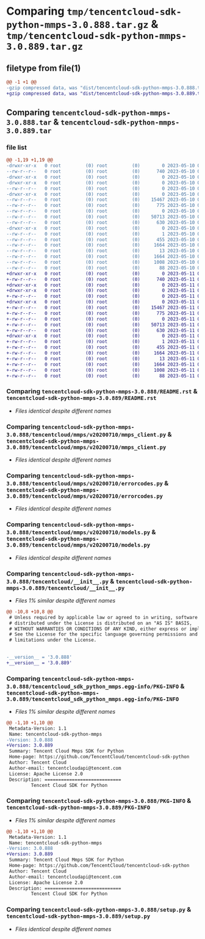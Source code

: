 # Comparing `tmp/tencentcloud-sdk-python-mmps-3.0.888.tar.gz` & `tmp/tencentcloud-sdk-python-mmps-3.0.889.tar.gz`

## filetype from file(1)

```diff
@@ -1 +1 @@
-gzip compressed data, was "dist/tencentcloud-sdk-python-mmps-3.0.888.tar", last modified: Wed May 10 02:19:53 2023, max compression
+gzip compressed data, was "dist/tencentcloud-sdk-python-mmps-3.0.889.tar", last modified: Thu May 11 02:58:04 2023, max compression
```

## Comparing `tencentcloud-sdk-python-mmps-3.0.888.tar` & `tencentcloud-sdk-python-mmps-3.0.889.tar`

### file list

```diff
@@ -1,19 +1,19 @@
-drwxr-xr-x   0 root         (0) root         (0)        0 2023-05-10 02:19:53.000000 tencentcloud-sdk-python-mmps-3.0.888/
--rw-r--r--   0 root         (0) root         (0)      740 2023-05-10 02:19:53.000000 tencentcloud-sdk-python-mmps-3.0.888/README.rst
-drwxr-xr-x   0 root         (0) root         (0)        0 2023-05-10 02:19:53.000000 tencentcloud-sdk-python-mmps-3.0.888/tencentcloud/
-drwxr-xr-x   0 root         (0) root         (0)        0 2023-05-10 02:19:53.000000 tencentcloud-sdk-python-mmps-3.0.888/tencentcloud/mmps/
--rw-r--r--   0 root         (0) root         (0)        0 2023-05-10 02:19:53.000000 tencentcloud-sdk-python-mmps-3.0.888/tencentcloud/mmps/__init__.py
-drwxr-xr-x   0 root         (0) root         (0)        0 2023-05-10 02:19:53.000000 tencentcloud-sdk-python-mmps-3.0.888/tencentcloud/mmps/v20200710/
--rw-r--r--   0 root         (0) root         (0)    15467 2023-05-10 02:19:53.000000 tencentcloud-sdk-python-mmps-3.0.888/tencentcloud/mmps/v20200710/mmps_client.py
--rw-r--r--   0 root         (0) root         (0)      775 2023-05-10 02:19:53.000000 tencentcloud-sdk-python-mmps-3.0.888/tencentcloud/mmps/v20200710/errorcodes.py
--rw-r--r--   0 root         (0) root         (0)        0 2023-05-10 02:19:53.000000 tencentcloud-sdk-python-mmps-3.0.888/tencentcloud/mmps/v20200710/__init__.py
--rw-r--r--   0 root         (0) root         (0)    50713 2023-05-10 02:19:53.000000 tencentcloud-sdk-python-mmps-3.0.888/tencentcloud/mmps/v20200710/models.py
--rw-r--r--   0 root         (0) root         (0)      630 2023-05-10 02:19:53.000000 tencentcloud-sdk-python-mmps-3.0.888/tencentcloud/__init__.py
-drwxr-xr-x   0 root         (0) root         (0)        0 2023-05-10 02:19:53.000000 tencentcloud-sdk-python-mmps-3.0.888/tencentcloud_sdk_python_mmps.egg-info/
--rw-r--r--   0 root         (0) root         (0)        1 2023-05-10 02:19:53.000000 tencentcloud-sdk-python-mmps-3.0.888/tencentcloud_sdk_python_mmps.egg-info/dependency_links.txt
--rw-r--r--   0 root         (0) root         (0)      455 2023-05-10 02:19:53.000000 tencentcloud-sdk-python-mmps-3.0.888/tencentcloud_sdk_python_mmps.egg-info/SOURCES.txt
--rw-r--r--   0 root         (0) root         (0)     1664 2023-05-10 02:19:53.000000 tencentcloud-sdk-python-mmps-3.0.888/tencentcloud_sdk_python_mmps.egg-info/PKG-INFO
--rw-r--r--   0 root         (0) root         (0)       13 2023-05-10 02:19:53.000000 tencentcloud-sdk-python-mmps-3.0.888/tencentcloud_sdk_python_mmps.egg-info/top_level.txt
--rw-r--r--   0 root         (0) root         (0)     1664 2023-05-10 02:19:53.000000 tencentcloud-sdk-python-mmps-3.0.888/PKG-INFO
--rw-r--r--   0 root         (0) root         (0)     1008 2023-05-10 02:19:53.000000 tencentcloud-sdk-python-mmps-3.0.888/setup.py
--rw-r--r--   0 root         (0) root         (0)       88 2023-05-10 02:19:53.000000 tencentcloud-sdk-python-mmps-3.0.888/setup.cfg
+drwxr-xr-x   0 root         (0) root         (0)        0 2023-05-11 02:58:04.000000 tencentcloud-sdk-python-mmps-3.0.889/
+-rw-r--r--   0 root         (0) root         (0)      740 2023-05-11 02:58:04.000000 tencentcloud-sdk-python-mmps-3.0.889/README.rst
+drwxr-xr-x   0 root         (0) root         (0)        0 2023-05-11 02:58:04.000000 tencentcloud-sdk-python-mmps-3.0.889/tencentcloud/
+drwxr-xr-x   0 root         (0) root         (0)        0 2023-05-11 02:58:04.000000 tencentcloud-sdk-python-mmps-3.0.889/tencentcloud/mmps/
+-rw-r--r--   0 root         (0) root         (0)        0 2023-05-11 02:58:04.000000 tencentcloud-sdk-python-mmps-3.0.889/tencentcloud/mmps/__init__.py
+drwxr-xr-x   0 root         (0) root         (0)        0 2023-05-11 02:58:04.000000 tencentcloud-sdk-python-mmps-3.0.889/tencentcloud/mmps/v20200710/
+-rw-r--r--   0 root         (0) root         (0)    15467 2023-05-11 02:58:04.000000 tencentcloud-sdk-python-mmps-3.0.889/tencentcloud/mmps/v20200710/mmps_client.py
+-rw-r--r--   0 root         (0) root         (0)      775 2023-05-11 02:58:04.000000 tencentcloud-sdk-python-mmps-3.0.889/tencentcloud/mmps/v20200710/errorcodes.py
+-rw-r--r--   0 root         (0) root         (0)        0 2023-05-11 02:58:04.000000 tencentcloud-sdk-python-mmps-3.0.889/tencentcloud/mmps/v20200710/__init__.py
+-rw-r--r--   0 root         (0) root         (0)    50713 2023-05-11 02:58:04.000000 tencentcloud-sdk-python-mmps-3.0.889/tencentcloud/mmps/v20200710/models.py
+-rw-r--r--   0 root         (0) root         (0)      630 2023-05-11 02:58:04.000000 tencentcloud-sdk-python-mmps-3.0.889/tencentcloud/__init__.py
+drwxr-xr-x   0 root         (0) root         (0)        0 2023-05-11 02:58:04.000000 tencentcloud-sdk-python-mmps-3.0.889/tencentcloud_sdk_python_mmps.egg-info/
+-rw-r--r--   0 root         (0) root         (0)        1 2023-05-11 02:58:04.000000 tencentcloud-sdk-python-mmps-3.0.889/tencentcloud_sdk_python_mmps.egg-info/dependency_links.txt
+-rw-r--r--   0 root         (0) root         (0)      455 2023-05-11 02:58:04.000000 tencentcloud-sdk-python-mmps-3.0.889/tencentcloud_sdk_python_mmps.egg-info/SOURCES.txt
+-rw-r--r--   0 root         (0) root         (0)     1664 2023-05-11 02:58:04.000000 tencentcloud-sdk-python-mmps-3.0.889/tencentcloud_sdk_python_mmps.egg-info/PKG-INFO
+-rw-r--r--   0 root         (0) root         (0)       13 2023-05-11 02:58:04.000000 tencentcloud-sdk-python-mmps-3.0.889/tencentcloud_sdk_python_mmps.egg-info/top_level.txt
+-rw-r--r--   0 root         (0) root         (0)     1664 2023-05-11 02:58:04.000000 tencentcloud-sdk-python-mmps-3.0.889/PKG-INFO
+-rw-r--r--   0 root         (0) root         (0)     1008 2023-05-11 02:58:04.000000 tencentcloud-sdk-python-mmps-3.0.889/setup.py
+-rw-r--r--   0 root         (0) root         (0)       88 2023-05-11 02:58:04.000000 tencentcloud-sdk-python-mmps-3.0.889/setup.cfg
```

### Comparing `tencentcloud-sdk-python-mmps-3.0.888/README.rst` & `tencentcloud-sdk-python-mmps-3.0.889/README.rst`

 * *Files identical despite different names*

### Comparing `tencentcloud-sdk-python-mmps-3.0.888/tencentcloud/mmps/v20200710/mmps_client.py` & `tencentcloud-sdk-python-mmps-3.0.889/tencentcloud/mmps/v20200710/mmps_client.py`

 * *Files identical despite different names*

### Comparing `tencentcloud-sdk-python-mmps-3.0.888/tencentcloud/mmps/v20200710/errorcodes.py` & `tencentcloud-sdk-python-mmps-3.0.889/tencentcloud/mmps/v20200710/errorcodes.py`

 * *Files identical despite different names*

### Comparing `tencentcloud-sdk-python-mmps-3.0.888/tencentcloud/mmps/v20200710/models.py` & `tencentcloud-sdk-python-mmps-3.0.889/tencentcloud/mmps/v20200710/models.py`

 * *Files identical despite different names*

### Comparing `tencentcloud-sdk-python-mmps-3.0.888/tencentcloud/__init__.py` & `tencentcloud-sdk-python-mmps-3.0.889/tencentcloud/__init__.py`

 * *Files 1% similar despite different names*

```diff
@@ -10,8 +10,8 @@
 # Unless required by applicable law or agreed to in writing, software
 # distributed under the License is distributed on an "AS IS" BASIS,
 # WITHOUT WARRANTIES OR CONDITIONS OF ANY KIND, either express or implied.
 # See the License for the specific language governing permissions and
 # limitations under the License.
 
 
-__version__ = '3.0.888'
+__version__ = '3.0.889'
```

### Comparing `tencentcloud-sdk-python-mmps-3.0.888/tencentcloud_sdk_python_mmps.egg-info/PKG-INFO` & `tencentcloud-sdk-python-mmps-3.0.889/tencentcloud_sdk_python_mmps.egg-info/PKG-INFO`

 * *Files 1% similar despite different names*

```diff
@@ -1,10 +1,10 @@
 Metadata-Version: 1.1
 Name: tencentcloud-sdk-python-mmps
-Version: 3.0.888
+Version: 3.0.889
 Summary: Tencent Cloud Mmps SDK for Python
 Home-page: https://github.com/TencentCloud/tencentcloud-sdk-python
 Author: Tencent Cloud
 Author-email: tencentcloudapi@tencent.com
 License: Apache License 2.0
 Description: ============================
         Tencent Cloud SDK for Python
```

### Comparing `tencentcloud-sdk-python-mmps-3.0.888/PKG-INFO` & `tencentcloud-sdk-python-mmps-3.0.889/PKG-INFO`

 * *Files 1% similar despite different names*

```diff
@@ -1,10 +1,10 @@
 Metadata-Version: 1.1
 Name: tencentcloud-sdk-python-mmps
-Version: 3.0.888
+Version: 3.0.889
 Summary: Tencent Cloud Mmps SDK for Python
 Home-page: https://github.com/TencentCloud/tencentcloud-sdk-python
 Author: Tencent Cloud
 Author-email: tencentcloudapi@tencent.com
 License: Apache License 2.0
 Description: ============================
         Tencent Cloud SDK for Python
```

### Comparing `tencentcloud-sdk-python-mmps-3.0.888/setup.py` & `tencentcloud-sdk-python-mmps-3.0.889/setup.py`

 * *Files identical despite different names*

